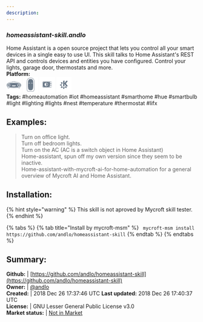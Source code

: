 ```yaml
---
description: 
---
```


### _homeassistant-skill.andlo_  
Home Assistant is a open source project that lets you control all your smart devices in a single easy to use UI.  This skill talks to Home Assistant's REST API and controls devices and entities you have configured.  Control your lights, garage door, thermostats and more.  
**Platform:**  
 ![Mark I](../.gitbook/assets/mark-1-icon.png)  ![Mark II](../.gitbook/assets/mark-2-icon.png)  ![Picroft](../.gitbook/assets/picroft-icon.png)  ![plasmoid](../.gitbook/assets/kde.png)   
**Tags:** \#homeautomation \#iot \#homeassistant \#smarthome \#hue \#smartbulb \#light \#lighting \#lights \#nest \#temperature \#thermostat \#lifx   
## Examples:  
> Turn on office light.  
> Turn off bedroom lights.  
> Turn on the AC (AC is a switch object in Home Assistant)  
> Home-assistant, spun off my own version since they seem to be inactive.  
> Home-assistant-with-mycroft-ai-for-home-automation for a general overview of Mycroft AI and Home Assistant.  
  
## Installation:  
{% hint style="warning" %}
This skill is not aproved by Mycroft skill tester.
{% endhint %}
    
{% tabs %}
{% tab title="Install by mycroft-msm" %}
``` mycroft-msm install https://github.com/andlo/homeassistant-skill```
{% endtab %}
  {% endtabs %}
    
## Summary:  
**Github:** | [https://github.com/andlo/homeassistant-skill](https://github.com/andlo/homeassistant-skill)  
**Owner:** | [@andlo](https://github.com/andlo)  
**Created:** | 2018 Dec 26 17:37:46 UTC  **Last updated:** 2018 Dec 26 17:40:37 UTC  
**License:** | GNU Lesser General Public License v3.0  
**Market status:** | [Not in Market](https://market.mycroft.ai/skill/)  
